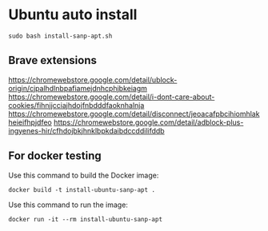 # Ubuntu auto install

`sudo bash install-sanp-apt.sh`

## Brave extensions

https://chromewebstore.google.com/detail/ublock-origin/cjpalhdlnbpafiamejdnhcphjbkeiagm
https://chromewebstore.google.com/detail/i-dont-care-about-cookies/fihnjjcciajhdojfnbdddfaoknhalnja
https://chromewebstore.google.com/detail/disconnect/jeoacafpbcihiomhlakheieifhpjdfeo
https://chromewebstore.google.com/detail/adblock-plus-ingyenes-hir/cfhdojbkjhnklbpkdaibdccddilifddb

## For docker testing

Use this command to build the Docker image:

`docker build -t install-ubuntu-sanp-apt .`

Use this command to run the image:

`docker run -it --rm install-ubuntu-sanp-apt`